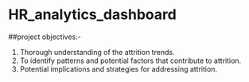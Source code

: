 # HR_analytics_dashboard
##project objectives:-
1. Thorough understanding of the  attrition trends.
2. To identify patterns and potential factors that contribute to attrition.
3. Potential implications and strategies for addressing attrition.
   
